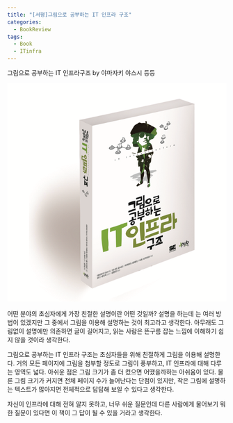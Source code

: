 ```yaml
---
title: "[서평]그림으로 공부하는 IT 인프라 구조"
categories:
  - BookReview
tags:
  - Book
  - ITinfra
---
```


그림으로 공부하는 IT 인프라구조 by 야마자키 야스시 등등

![Figure1](/assets/images/book_review/book_it_infra.png)

어떤 분야의 초심자에게 가장 친절한 설명이란 어떤 것일까? 
설명을 하는데 는 여러 방법이 있겠지만 그 중에서 그림을 이용해 설명하는 것이 최고라고 생각한다. 
아무래도 그림없이 설명에만 의존하면 글이 길어지고, 읽는 사람은 뜬구름 잡는 느낌에 이해하기 쉽지 않을 것이라 생각한다. 
<br />

그림으로 공부하는 IT 인프라 구조는 초심자들을 위해 친절하게 그림을 이용해 설명한다. 
거의 모든 페이지에 그림을 첨부할 정도로 그림이 풍부하고, 
IT 인프라에 대해 다루는 영역도 넓다.
아쉬운 점은 그림 크기가 좀 더 컸으면 어땠을까하는 아쉬움이 있다. 
물론 그림 크기가 커지면 전체 페이지 수가 늘어난다는 단점이 있지만, 
작은 그림에 설명하는 텍스트가 많아지면 전체적으로 답답해 보일 수 있다고 생각한다. 
<br />

자신이 인프라에 대해 전혀 알지 못하고, 
너무 쉬운 질문인데 다른 사람에게 물어보기 뭐한 질문이 있다면 이 책이 그 답이 될 수 있을 거라고 생각한다. 
